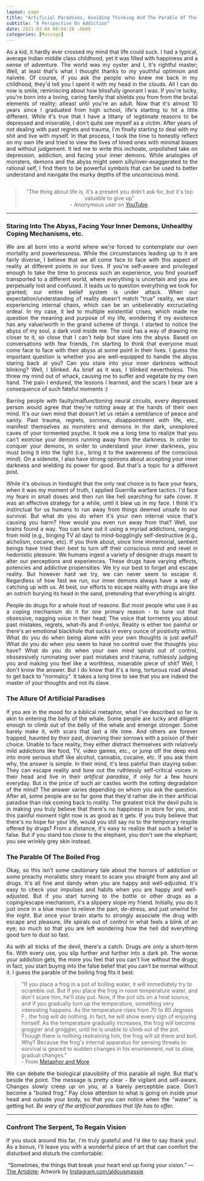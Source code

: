 ```yaml
---
layout: page
title: "Artificial Paradises, Avoiding Thinking And The Parable Of The Boiled Frog "
subtitle: "A Perspective On Addiction"
date: 2021-03-04 00:04:28 -0600
categories: [Musings]
---
```


<p align="justify"> As a kid, it hardly ever crossed my mind that life could suck. I had a typical, average Indian middle class childhood, yet it was filled with happiness and a sense of adventure. The world was my oyster and I, it's rightful master; Well, at least that's what I thought thanks to my youthful optimism and naivete. Of course, if you ask the people who knew me back in my childhood, they'd tell you I spent it with my head in the clouds. All I can do now is smile, reminiscing about how blissfully ignorant I was. If you're lucky, you're born into a loving, caring family that shields you from from the brutal elements of reality; atleast until you're an adult. Now that it's almost 10 years since I graduated from high school, life's starting to hit a little different. While it's true that I have a littany of legitimate reasons to be depressed and miserable, I don't quite see myself as a victim. After years of not dealing with past regrets and trauma, I'm finally starting to deal with my shit and live with myself. In that process, I took the time to honestly reflect on my own life and tried to view the lives of loved ones with minimal biases and without judgement. It led me to write this inchoate, unpolished take on depression, addiction, and facing your inner demons. While analogies of monsters, demons and the abyss might seem silly/over-exaggerated to the rational self, I find them to be powerful symbols that can be used to better understand and navigate the murky depths of the unconscious mind.  </p>


<div class="row uniform">
<div class="4u 12u$(medium)">
</div>
	<div class="4u 12u$(medium)">
        <span class="image main"><img src="{{site.url}}/assets/images/a-thing-about-life.png" alt="" /></span>
        <!-- <caption style="text-align:center">"The thing about life is, it's a present you didn't ask for, but it's too valuable to give up"</caption> -->
</div>
<div class="4u 12u$(medium)">
</div>
</div>

<center>
    <blockquote> "The thing about life is, it's a present you didn't ask for, but it's too valuable to give up" <br> - Anonymous user on <a href="https://youtu.be/XuyADFBAe2Q"> YouTube</a>.  </blockquote>
</center>


<!-- ----------------------------------------------------------------------------------------------------------------- -->
<hr class="major" />

<h3> Staring Into The Abyss, Facing Your Inner Demons, Unhealthy Coping Mechanisms, etc. </h3>

<p align="justify"> 
    We are all born into a world where we're forced to contemplate our own mortality and powerlessness. While the circumstances leading up to it are fairly diverse, I believe that we all come face to face with this aspect of reality at different points in our lives. If you're self-aware and privileged enough to take the time to process such an experience, you find yourself transported to a different world, where everything is uncertain and you are perpetually lost and confused. It leads us to question everything we took for granted; our entire belief system is under attack. When our expectation/understanding of reality doesn't match "true" reality, we start experiencing internal chaos, which can be an unbelievably excruciating ordeal. In my case, it led to multiple existential crises, which made me question the meaning and purpose of my life, wondering if my existence has any value/worth in the grand scheme of things. I started to notice the abyss of my soul, a dark void inside me. The void has a way of drawing me closer to it, so close that I can't help but stare into the abyss. Based on conversations with few friends, I'm starting to think that everyone must come face to face with their abyss at some point in their lives. I guess the important question is whether you are well-equipped to handle the abyss staring back at you? Can you stare into your inner darkness without blinking? Well, I blinked. As brief as it was, I blinked nevertheless. This threw my mind out of whack, causing me to suffer and vegetate by my own hand. The pain I endured, the lessons I learned, and the scars I bear are a consequence of such fateful moments :) 
</p>


<p align="justify"> Barring people with faulty/malfunctioning neural circuits, every depressed person would agree that they're rotting away at the hands of their own mind. It's our own mind that doesn't let us retain a semblance of peace and sanity. Past trauma, regrets, sorrows, disappointment with life, etc., manifest themselves as monsters and demons in the dark, unexplored caves of your tormented psyche. It took me a long time to realize that you can't exorcise your demons running away from the darkness. In order to conquer your demons, in order to understand your inner darkness, you must bring it into the light (i.e., bring it to the awareness of the conscious mind). On a sidenote, I also have strong opinions about accepting your inner darkness and wielding its power for good. But that's a topic for a different post. </p>
    
<p align="justify"> While it's obvious in hindsight that the only real choice is to face your fears, when it was my moment of truth, I applied Guerrilla warfare tactics. I'd face my fears in small doses and then run like hell searching for safe cover. It was an effective strategy for a while, until it blew up in my face. I think it's instinctual for us humans to run away from things deemed unsafe to our survival. But what do you do when it's your own internal voice that's causing you harm? How would you even run away from that? Well, our brains found a way. You can tune out it using a myriad addictions, ranging from mild (e.g., binging TV all day) to mind-bogglingly self-destructive (e.g., alcholism, cocaine, etc). If you think about, since time immemorial, sentient beings have tried their best to turn off their conscious mind and revel in hedonistic pleasure. We humans ingest a variety of designer drugs meant to alter our perceptions and experiences. These drugs have varying effects, potencies and addictive propensities. We try our best to forget and escape reality. But however hard we try, we can never seem to escape it. Regardless  of how fast we run, our inner demons always have a way of catching up with us. At best, our efforts to escape reality with drugs are like an ostrich burying its head in the sand, pretending that everything is alright.     </p>

<p align="justify"> People do drugs for a whole host of reasons. But most people who use it as a coping mechanism do it for one primary reason - to tune out that obsessive, nagging voice in their head; The voice that torments you about past mistakes, regrets, what-ifs and if-onlys. Reality is either too painful or there's an emotional blackhole that sucks in every ounce of positivity within. What do you do when being alone with your own thoughts is just awful? What do you do when you seem to have no control over the thoughts you have? What do you do when your own mind spirals out of control, obssessively ruminating over past mistakes and trauma, ruthlessly judging you and making you feel like a worthless, miserable piece of shit? Well, I don't know the answer. But I do know that it's a long, torturous road ahead to get back to "normalcy". It takes a long time to see that you are indeed the master of your thoughts and not its slave. </p>
    
<h3> The Allure Of Artificial Paradises </h3>
<p align="justify"> If you are in the mood for a biblical metaphor, what I've described so far is akin to entering the belly of the whale. Some people are lucky and diligent enough to climb out of the belly of the whale and emerge stronger. Some barely make it, with scars that last a life time. And others are forever trapped, haunted by their past, drowning their sorrows with a poison of their choice. Unable to face reality, they either distract themselves with relatively mild addictions like food, TV, video games, etc., or jump off the deep end into more serious stuff like alcohol, cannabis, cocaine, etc. If you ask them why, the answer is simple. In their mind, it's less painful than staying sober. They can escape reality and tune out the ruthlessly self-critical voices in their head and live in their <i>artifical paradise</i>, if only for a few hours everyday. But is the price of such air castles worth the rotting degradation of the mind? The answer varies depending on whom you ask the question. After all, some people are so far gone that they'd rather die in their artificial paradise than risk coming back to reality. The greatest trick the devil pulls is in making you truly believe that there's no happiness in store for you, and this painful moment right now is as good as it gets. If you truly believe that there's no  hope for your life, would you still say no to the temporary respite offered by drugs? From a distance, it's easy to realize that such a belief is false. But if you stand too close to the elephant, you don't see the elephant; you see wrinkly grey skin instead. </p>


<h3> The Parable Of The Boiled Frog </h3>

<p align="justify"> Okay, so this isn't some cautionary tale about the horrors of addiction or some preachy moralistic story meant to scare you straight from any and all drugs. It's all fine and dandy when you are happy and well-adjusted. It's easy to check your impulses and habits when you are happy and well-adjusted. But if you start turning to the bottle or other drugs as a coping/escape mechanism, it's a slippery slope my friend. Initially, you do it just once in a blue moon to relieve the pain, de-stress, and just unwind for the night. But once your brain starts to strongly associate the drug with escape and pleasure, life spirals out of control in what feels a blink of an eye; so much so that you are left wondering how the hell did everything good turn to dust so fast. </p>

<p align="justify"> As with all tricks of the devil, there's a catch. Drugs are only a short-term fix. With every use, you slip further and further into a dark pit. The worse your addiction gets, the more you feel that you can't live without the drugs; in fact, you start buying into the false belief that you can't be normal without it. I guess the parable of the boiling frog fits it best:  </p>  

<blockquote>
"If you place a frog in a pot of boiling water, it will immediately try to scramble out. But if you place the frog in room temperature water, and don't scare him, he'll stay put. Now, if the pot sits on a heat source, and if you gradually turn up the temperature, something very interesting happens. As the temperature rises from 70 to 80 degrees F., the frog will do nothing. In fact, he will show every sign of enjoying himself. As the temperature gradually increases, the frog will become groggier and groggier, until he is unable to climb out of the pot. Though there is nothing restraining him, the frog will sit there and boil. Why? Because the frog's internal apparatus for sensing threats to survival is geared to sudden changes in his environment, not to slow, gradual changes." <br>
    - From <a href="http://www.mjglass.ca/metaphor/boiledfrog.htm">Metaphor and More</a>

</blockquote>


<p align="justify"> We can debate the biological plausibility of this parable all night. But that's beside the point. The message is pretty clear - Be vigilant and self-aware. Changes slowly creep up on you, at a barely perceptible pace. Don't become a "boiled frog." Pay close attention to what is going on inside your head and outside your body, so that you can notice when the "water" is getting hot. <i>Be wary of the artificial paradises that life has to offer.</i> </p>

<!-- ----------------------------------------------------------------------------------------------------------------- -->
<hr class="major" />

<h3>Confront The Serpent, To Regain Vision</h3>

<p align="justify"> If you stuck around this far, I'm truly grateful and I'd like to say thank you!. As a bonus, I'll leave you with a wonderful piece of art that can comfort the disturbed and disturb the comfortable: </p>



<div class="row uniform">
<div class="4u 12u$(medium)">
</div>
	<div class="4u 12u$(medium)">
        <span class="image main"><img src="{{site.url}}/assets/images/serpent-vision-artidote.gif" alt="" /></span>
        <caption style="text-align:center">“Sometimes, the things that break your heart end up fixing your vision.” — <a href="https://www.instagram.com/theartidote/?hl=en">The Artidote</a>; Artwork by <a href="https://www.instagram.com/aldousmassie/?fbclid=IwAR2RRJwUs7hbgOeD4MCJ_YzIDEAN0lM04js7VUlAmlnx6JcQpVNYKBzNXrQ">Instagram.com/aldousmassie</a></caption>
</div>
<div class="4u 12u$(medium)">
</div>
</div>


